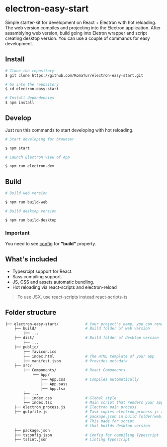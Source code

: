 # electron-easy-start

Simple starter-kit for development on React + Electron with hot reloading. The web version compiles and projecting into the Electron application. After assamblying web version, build going into Eletron wrapper and script creating desktop version. You can use a couple of commands for easy development.

<!-- ![w10 sample](https://user-images.githubusercontent.com/11739632/37350993-59ad48d4-26da-11e8-9ac5-d3539cf1e2f9.PNG) -->

## Install

``` bash
# Clone the repository
$ git clone https://github.com/RomaTur/electron-easy-start.git

# Go into the repository
$ cd electron-easy-start

# Install dependencies
$ npm install
```

## Develop

Just run this commands to start developing with hot reloading.

``` bash
# Start developing for broweser

$ npm start

# Launch Electron View of App

$ npm run electron-dev
```

## Build

```bash
# Build web version

$ npm run build-web
```

```bash
# Build desktop version

$ npm run build-desktop
```

### Important

You need to see [config](https://www.electron.build/configuration/configuration) for **"build"** property.

## What's included

- Typesrcipt support for React.
- Sass compiling support.
- JS, CSS and assets automatic bundling.
- Hot reloading via react-scripts and electron-reload

> To use JSX, use react-scripts instead react-scripts-ts

## Folder structure

``` bash
├── electron-easy-start/            # Your project's name, you can rename it
    ├── build/                      # Build folder of web version
        ├── ...
    ├── dist/                       # Build folder of desktop version
        ├── ...
    ├── public/
        ├── favicon.ico
        ├── index.html              # The HTML template of your app
        ├── manifest.json           # Provides metadata
    ├── src/
        ├── Components/             # React Components
            ├── App/
                ├── App.css         # Compiles automatically
                ├── App.sass
                ├── App.tsx
        ├── ...
        ├── index.css               # Global style
        ├── index.tsx               # Main script that renders your app
    ├── electron_process.js         # Electron main process
    ├── gulpfile.js                 # Task copies electron_process.js and
                                    # package.json in build folder(web)
                                    # This made for script
                                    # that builds desktop version
    ├── package.json
    ├── tsconfig.json               # Config for compiling Typescript
    ├── tslint.json                 # Linting Typescript
```
